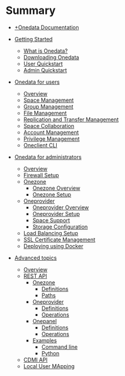 # Summary

* [+Onedata Documentation](INTRO.md)
* [Getting Started]()
  * [What is Onedata?](doc/getting_started/what_is_onedata.md)
  * [Downloading Onedata](doc/getting_started/downloading_onedata.md)
  * [User Quickstart](doc/getting_started/user_onedata_101.md)
  * [Admin Quickstart](doc/getting_started/admin_onedata_101.md)
   
* [Onedata for users](doc/using_onedata/user_guide.md)
   * [Overview](doc/user_guide.md)
   * [Space Management](doc/using_onedata/space_management.md)
   * [Group Management](doc/using_onedata/group_management.md)
   * [File Management](doc/using_onedata/file_management.md)
   * [Replication and Transfer Management](doc/using_onedata/replication_management.md)
   * [Space Collaboration](doc/using_onedata/space_collaboration.md)
   * [Account Management](doc/using_onedata/account_management.md)
   * [Privilege Management](doc/using_onedata/privilege_management.md)
   * [Oneclient CLI](doc/using_onedata/oneclient.md)

* [Onedata for administrators]()
   * [Overview](doc/admin_guide.md)
   * [Firewall Setup](doc/administering_onedata/firewall_setup.md)
   * [Onezone](Onezone)
     * [Onezone Overview](doc/administering_onedata/onezone_overview.md)
     * [Onezone Setup](doc/administering_onedata/onezone_installation.md)
   * [Oneprovider](Oneprovider)
     * [Oneprovider Overview](doc/administering_onedata/provider_overview.md)
     * [Oneprovider Setup](doc/administering_onedata/provider_installation.md)
     * [Space Support](doc/administering_onedata/provider_space_support.md)
     * [Storage Configuration](doc/administering_onedata/storage_configuration.md)
   * [Load Balancing Setup](doc/administering_onedata/loadbalancing.md)
   * [SSL Certificate Management](doc/administering_onedata/ssl_certificate_management.md)
   * [Deploying using Docker](doc/running_onedata/docker/pre_onedata_docker.md)

* [Advanced topics](doc/advanced/advanced.md)
  * [Overview](doc/advanced/overview.md)
  * [REST API](doc/advanced/rest/README.md)
    * [Onezone](doc/advanced/rest/onezone/overview.md)
      * [Definitions](doc/advanced/rest/onezone/definitions.md)
      <!--- SWAGGER_INCLUDE_START ONEZONE_DEFINITIONS -->
      <!--- SWAGGER_INCLUDE_END ONEZONE_DEFINITIONS -->
      * [Paths](doc/advanced/rest/onezone/paths.md)
      <!--- SWAGGER_INCLUDE_START ONEZONE_PATHS -->
      <!--- SWAGGER_INCLUDE_END ONEZONE_DEFINITIONS -->
    * [Oneprovider](doc/advanced/rest/oneprovider/overview.md)
      * [Definitions](doc/advanced/rest/oneprovider/definitions.md)
      <!--- SWAGGER_INCLUDE_START ONEPROVIDER_DEFINITIONS -->
      <!--- SWAGGER_INCLUDE_END ONEPROVIDER_DEFINITIONS -->
      * [Operations](doc/advanced/rest/oneprovider/paths.md)
      <!--- SWAGGER_INCLUDE_START ONEPROVIDER_PATHS -->
      <!--- SWAGGER_INCLUDE_END ONEPROVIDER_PATHS -->
    * [Onepanel](doc/advanced/rest/onepanel/overview.md)
      * [Definitions](doc/advanced/rest/onepanel/definitions.md)
      <!--- SWAGGER_INCLUDE_START ONEPANEL_DEFINITIONS -->
      <!--- SWAGGER_INCLUDE_END ONEPANEL_DEFINITIONS -->
      * [Operations](doc/advanced/rest/onepanel/paths.md)
      <!--- SWAGGER_INCLUDE_START ONEPANEL_PATHS -->
      <!--- SWAGGER_INCLUDE_END ONEPANEL_PATHS -->     
     * [Examples](doc/advanced/rest/examples.md)
        * [Command line](doc/advanced/rest/cli.md)
        * [Python](doc/advanced/rest/python.md)
  * [CDMI API](doc/advanced/cdmi.md)
  * [Local User MApping](doc/advanced/luma.md)


 <!-- * [Macaroons](doc/advanced/macaroons.md)
  * [CEPH Helper](doc/advanced/ceph.d)
  * [Amazon S3 Helper](doc/advanced/amazons3.md)-->
